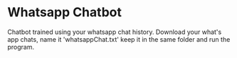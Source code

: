 # Whatsapp Chatbot
Chatbot trained using your whatsapp chat history. Download your what's app chats, name it 'whatsappChat.txt' keep it in the same folder and run the program.

